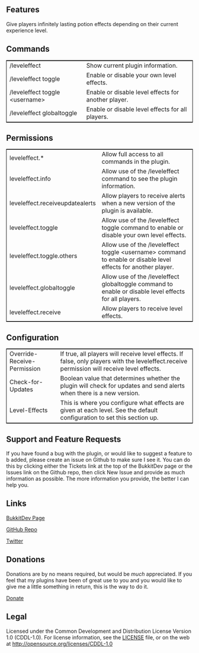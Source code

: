 ## Features ##
Give players infinitely lasting potion effects depending on their current experience level.

## Commands ##

<table style="border:1px solid black">
<tr><td>/leveleffect</td>
<td>Show current plugin information.</td></tr>
<tr><td>/leveleffect toggle</td>
<td>Enable or disable your own level effects.</td></tr>
<tr><td>/leveleffect toggle &lt;username&gt;</td>
<td>Enable or disable level effects for another player.</td></tr>
<tr><td>/leveleffect globaltoggle</td>
<td>Enable or disable level effects for all players.</td></tr>
</table>

## Permissions ##

<table style="border:1px solid black">
<tr><td>leveleffect.*</td>
<td>Allow full access to all commands in the plugin.</td></tr>
<tr><td>leveleffect.info</td>
<td>Allow use of the /leveleffect command to see the plugin information.</td></tr>
<tr><td>leveleffect.receiveupdatealerts</td>
<td>Allow players to receive alerts when a new version of the plugin is available.</td></tr>
<tr><td>leveleffect.toggle</td>
<td>Allow use of the /leveleffect toggle command to enable or disable your own level effects.</td></tr>
<tr><td>leveleffect.toggle.others</td>
<td>Allow use of the /leveleffect toggle &lt;username&gt; command to enable or disable level effects for another player.</td></tr>
<tr><td>leveleffect.globaltoggle</td>
<td>Allow use of the /leveleffect globaltoggle command to enable or disable level effects for all players.</td></tr>
<tr><td>leveleffect.receive</td>
<td>Allow players to receive level effects.</td></tr>
</table>

## Configuration ##

<table style="border:1px solid black">
<tr><td>Override-Receive-Permission</td>
<td>If true, all players will receive level effects. If false, only players with the leveleffect.receive permission will receive level effects.</td></tr>
<tr><td>Check-for-Updates</td>
<td>Boolean value that determines whether the plugin will check for updates and send alerts when there is a new version.</td></tr>
<tr><td>Level-Effects</td>
<td>This is where you configure what effects are given at each level. See the default configuration to set this section up.</td></tr>
</table>

## Support and Feature Requests ##
If you have found a bug with the plugin, or would like to suggest a feature to b added, please create an issue on Github to make sure I see it. You can do this by clicking either the Tickets link at the top of the BukkitDev page or the Issues link on the Github repo, then click New Issue and provide as much information as possible. The more information you provide, the better I can help you.

## Links ##
[BukkitDev Page](http://dev.bukkit.org/server-mods/leveleffect/)

[GitHub Repo](http://github.com/mstiles92/LevelEffect)

[Twitter](http://twitter.com/mstiles92)


## Donations ##
Donations are by no means required, but would be _much_ appreciated. If you feel that my plugins have been of great use to you and you would like to give me a little something in return, this is the way to do it.

[Donate](https://www.paypal.com/cgi-bin/webscr?return=http%3A%2F%2Fdev.bukkit.org%2Fserver-mods%2Fbookrules%2F&cn=Add+special+instructions+to+the+addon+author%28s%29&business=mstiles92%40gmail.com&bn=PP-DonationsBF%3Abtn_donateCC_LG.gif%3ANonHosted&cancel_return=http%3A%2F%2Fdev.bukkit.org%2Fserver-mods%2Fbookrules%2F&lc=US&item_name=BookRules+%28from+Bukkit.org%29&cmd=_donations&rm=1&no_shipping=1&currency_code=USD)

## Legal ##
Licensed under the Common Development and Distribution License Version 1.0 (CDDL-1.0).
For license information, see the [LICENSE](http://github.com/mstiles92/LevelEffect/blob/master/LICENSE) file, or on the web at <http://opensource.org/licenses/CDDL-1.0>